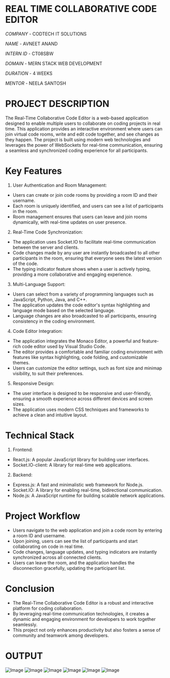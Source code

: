 # REAL TIME COLLABORATIVE CODE EDITOR #

*COMPANY* - CODTECH IT SOLUTIONS

*NAME* - AVNEET ANAND

*INTERN ID* - CT08SBW

*DOMAIN* - MERN STACK WEB DEVELOPMENT

*DURATION* - 4 WEEKS

*MENTOR* - NEELA SANTOSH

# PROJECT DESCRIPTION #

 The Real-Time Collaborative Code Editor is a web-based application designed to enable multiple users to collaborate on coding projects in real time. This application 
 provides an interactive environment where users can join virtual code rooms, write and edit code together, and see changes as they happen. The project is built using 
 modern web technologies and leverages the power of WebSockets for real-time communication, ensuring a seamless and synchronized coding experience for all participants.

# Key Features #

1. User Authentication and Room Management:
 - Users can create or join code rooms by providing a room ID and their username.
 - Each room is uniquely identified, and users can see a list of participants in the room.
 - Room management ensures that users can leave and join rooms dynamically, with real-time updates on user presence.

2. Real-Time Code Synchronization:
 - The application uses Socket.IO to facilitate real-time communication between the server and clients.
 - Code changes made by any user are instantly broadcasted to all other participants in the room, ensuring that everyone sees the latest version of the code.
 - The typing indicator feature shows when a user is actively typing, providing a more collaborative and engaging experience.

3. Multi-Language Support:
 - Users can select from a variety of programming languages such as JavaScript, Python, Java, and C++.
 - The application updates the code editor's syntax highlighting and language mode based on the selected language.
 - Language changes are also broadcasted to all participants, ensuring consistency in the coding environment.

4. Code Editor Integration:
 - The application integrates the Monaco Editor, a powerful and feature-rich code editor used by Visual Studio Code.
 - The editor provides a comfortable and familiar coding environment with features like syntax highlighting, code folding, and customizable themes.
 - Users can customize the editor settings, such as font size and minimap visibility, to suit their preferences.

5. Responsive Design:
 - The user interface is designed to be responsive and user-friendly, ensuring a smooth experience across different devices and screen sizes.
 - The application uses modern CSS techniques and frameworks to achieve a clean and intuitive layout.

# Technical Stack #

1. Frontend:
 - React.js: A popular JavaScript library for building user interfaces.
 - Socket.IO-client: A library for real-time web applications.

2. Backend:
 - Express.js: A fast and minimalistic web framework for Node.js.
 - Socket.IO: A library for enabling real-time, bidirectional communication.
 - Node.js: A JavaScript runtime for building scalable network applications.

# Project Workflow #

 - Users navigate to the web application and join a code room by entering a room ID and username.
 - Upon joining, users can see the list of participants and start collaborating on code in real time.
 - Code changes, language updates, and typing indicators are instantly synchronized across all connected clients.
 - Users can leave the room, and the application handles the disconnection gracefully, updating the participant list.

# Conclusion #

 - The Real-Time Collaborative Code Editor is a robust and interactive platform for coding collaboration. 
 - By leveraging real-time communication technologies, it creates a dynamic and engaging environment for developers to work together seamlessly. 
 - This project not only enhances productivity but also fosters a sense of community and teamwork among developers.

# OUTPUT #

 ![Image](https://github.com/user-attachments/assets/37ebf893-a393-4e07-8354-b94fc51eabc5)
 ![Image](https://github.com/user-attachments/assets/b1fa3db0-6ff5-4917-b7d5-769221a33bd3)
 ![Image](https://github.com/user-attachments/assets/436ecd63-b9bf-48bb-99a4-f7335ca40ef5)
 ![Image](https://github.com/user-attachments/assets/20811d24-3d0b-459f-82e4-8c9f3181ad25)
 ![Image](https://github.com/user-attachments/assets/5e6caad4-8b50-430b-b607-38e40ceec71d)
 ![Image](https://github.com/user-attachments/assets/e451610f-8b4c-40c6-b0bd-749a2703acdb)
   
   
